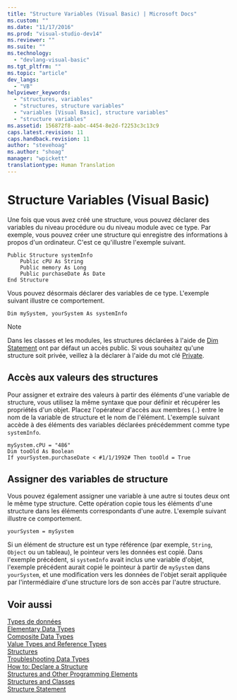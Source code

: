 ```yaml
---
title: "Structure Variables (Visual Basic) | Microsoft Docs"
ms.custom: ""
ms.date: "11/17/2016"
ms.prod: "visual-studio-dev14"
ms.reviewer: ""
ms.suite: ""
ms.technology: 
  - "devlang-visual-basic"
ms.tgt_pltfrm: ""
ms.topic: "article"
dev_langs: 
  - "VB"
helpviewer_keywords: 
  - "structures, variables"
  - "structures, structure variables"
  - "variables [Visual Basic], structure variables"
  - "structure variables"
ms.assetid: 156872f8-aabc-4454-8e2d-f2253c3c13c9
caps.latest.revision: 11
caps.handback.revision: 11
author: "stevehoag"
ms.author: "shoag"
manager: "wpickett"
translationtype: Human Translation
---
```

# Structure Variables (Visual Basic)
Une fois que vous avez créé une structure, vous pouvez déclarer des variables du niveau procédure ou du niveau module avec ce type.  Par exemple, vous pouvez créer une structure qui enregistre des informations à propos d'un ordinateur.  C'est ce qu'illustre l'exemple suivant.  
  
```  
Public Structure systemInfo  
    Public cPU As String  
    Public memory As Long  
    Public purchaseDate As Date  
End Structure  
```  
  
 Vous pouvez désormais déclarer des variables de ce type.  L'exemple suivant illustre ce comportement.  
  
```  
Dim mySystem, yourSystem As systemInfo  
```  
  
> [!NOTE]
>  Dans les classes et les modules, les structures déclarées à l'aide de [Dim Statement](../../../../visual-basic/language-reference/statements/dim-statement.md) ont par défaut un accès public.  Si vous souhaitez qu'une structure soit privée, veillez à la déclarer à l'aide du mot clé [Private](../../../../visual-basic/language-reference/modifiers/private.md).  
  
## Accès aux valeurs des structures  
 Pour assigner et extraire des valeurs à partir des éléments d'une variable de structure, vous utilisez la même syntaxe que pour définir et récupérer les propriétés d'un objet.  Placez l'opérateur d'accès aux membres \(`.`\) entre le nom de la variable de structure et le nom de l'élément.  L'exemple suivant accède à des éléments des variables déclarées précédemment comme type `systemInfo`.  
  
```  
mySystem.cPU = "486"  
Dim tooOld As Boolean  
If yourSystem.purchaseDate < #1/1/1992# Then tooOld = True  
```  
  
## Assigner des variables de structure  
 Vous pouvez également assigner une variable à une autre si toutes deux ont le même type structure.  Cette opération copie tous les éléments d'une structure dans les éléments correspondants d'une autre.  L'exemple suivant illustre ce comportement.  
  
```  
yourSystem = mySystem  
```  
  
 Si un élément de structure est un type référence \(par exemple, `String`, `Object` ou un tableau\), le pointeur vers les données est copié.  Dans l'exemple précédent, si `systemInfo` avait inclus une variable d'objet, l'exemple précédent aurait copié le pointeur à partir de `mySystem` dans `yourSystem`, et une modification vers les données de l'objet serait appliquée par l'intermédiaire d'une structure lors de son accès par l'autre structure.  
  
## Voir aussi  
 [Types de données](../../../../visual-basic/programming-guide/language-features/data-types/index.md)   
 [Elementary Data Types](../../../../visual-basic/programming-guide/language-features/data-types/elementary-data-types.md)   
 [Composite Data Types](../../../../visual-basic/programming-guide/language-features/data-types/composite-data-types.md)   
 [Value Types and Reference Types](../../../../visual-basic/programming-guide/language-features/data-types/value-types-and-reference-types.md)   
 [Structures](../../../../visual-basic/programming-guide/language-features/data-types/structures.md)   
 [Troubleshooting Data Types](../../../../visual-basic/programming-guide/language-features/data-types/troubleshooting-data-types.md)   
 [How to: Declare a Structure](../../../../visual-basic/programming-guide/language-features/data-types/how-to-declare-a-structure.md)   
 [Structures and Other Programming Elements](../../../../visual-basic/programming-guide/language-features/data-types/structures-and-other-programming-elements.md)   
 [Structures and Classes](../../../../visual-basic/programming-guide/language-features/data-types/structures-and-classes.md)   
 [Structure Statement](../../../../visual-basic/language-reference/statements/structure-statement.md)